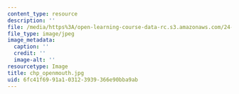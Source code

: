 ```yaml
---
content_type: resource
description: ''
file: /media/https%3A/open-learning-course-data-rc.s3.amazonaws.com/24-941j-the-lexicon-and-its-features-spring-2007/6fc41f6991a103123939366e90bba9ab_chp_openmouth.jpg
file_type: image/jpeg
image_metadata:
  caption: ''
  credit: ''
  image-alt: ''
resourcetype: Image
title: chp_openmouth.jpg
uid: 6fc41f69-91a1-0312-3939-366e90bba9ab
---
```

